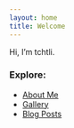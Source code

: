 ```yaml
---
layout: home
title: Welcome
---
```


Hi, I’m tchtli.

### Explore: 
- [About Me](/about)
- [Gallery](/gallery)
- [Blog Posts](/)
